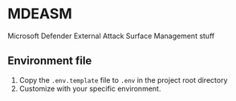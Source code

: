 # MDEASM

Microsoft Defender External Attack Surface Management stuff

## Environment file

1.  Copy the `.env.template` file to `.env` in the project root directory
2.  Customize with your specific environment.
